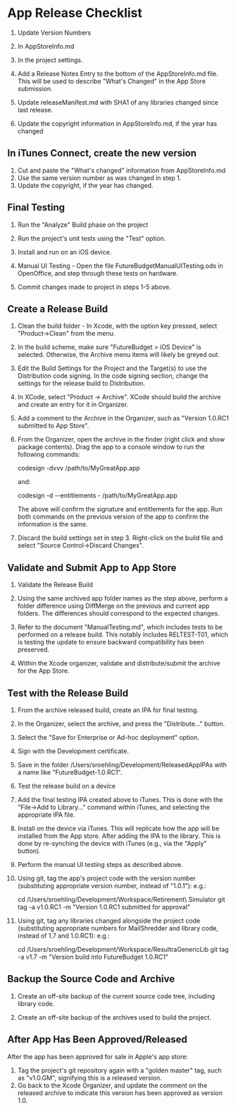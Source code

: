 # App Release Checklist

1. Update Version Numbers
  1. In AppStoreInfo.md
  2. In the project settings.

3. Add a Release Notes Entry to the bottom of the AppStoreInfo.md file. This will be used to describe "What's Changed" in the App Store submission.

4. Update releaseManifest.md with SHA1 of any libraries changed since last release.

5. Update the copyright information in AppStoreInfo.md, if the year has changed
  
## In iTunes Connect, create the new version

1. Cut and paste the "What's changed" information from AppStoreInfo.md
2. Use the same version number as was changed in step 1.
3. Update the copyright, if the year has changed.

## Final Testing

1. Run the "Analyze" Build phase on the project
2. Run the project's unit tests using the "Test" option.
3. Install and run on an iOS device.
4. Manual UI Testing - Open the file FutureBudgetManualUITesting.ods in OpenOffice, and step through these tests on hardware.
  
5. Commit changes made to project in steps 1-5 above.

## Create a Release Build

  1. Clean the build folder - In Xcode, with the option key pressed, select "Product->Clean" from the menu.

  2. In the build scheme, make sure "FutureBudget > iOS Device" is selected. Otherwise, the Archive menu items will likely be greyed out.
  
  3. Edit the Build Settings for the Project and the Target(s) to use the Distribution code signing. In the code signing section, change the settings for the release build to Distribution.
  
  4. In XCode, select "Product -> Archive". XCode should build the archive and create an entry for it in Organizer.

  5. Add a comment to the Archive in the Organizer, such as "Version 1.0.RC1 submitted to App Store".

  6. From the Organizer, open the archive in the finder (right click and show package contents). Drag the 
     app to a console window to run the following commands:
     
     codesign -dvvv /path/to/MyGreatApp.app
     
     and:
     
     codesign -d --entitlements - /path/to/MyGreatApp.app
     
     The above will confirm the signature and entitlements for the
     app. Run both commands on the previous version of the app
     to confirm the information is the same.

  7. Discard the build settings set in step 3. Right-click on the build file and select "Source Control->Discard Changes".
   
## Validate and Submit App to App Store

1. Validate the Release Build

  1. Using the same archived app folder names as the step above,
     perform a folder difference using DiffMerge on the previous
     and current app folders. The differences should correspond to
     the expected changes.

  2. Refer to the document "ManualTesting.md", which includes tests to
     be performed on a release build. This notably includes RELTEST-T01,
     which is testing the update to ensure backward compatibility has been preserved.

2. Within the Xcode organizer, validate and distribute/submit the archive for the App Store.

## Test with the Release Build

1. From the archive released build, create an IPA for final testing.

  1. In the Organizer, select the archive, and press the "Distribute..." button.
  2. Select the "Save for Enterprise or Ad-hoc deployment" option.
  3. Sign with the Development certificate.
  4. Save in the folder /Users/sroehling/Development/ReleasedAppIPAs with a name like "FutureBudget-1.0.RC1".
  
2. Test the release build on a device

  1. Add the final testing IPA created above to iTunes. This is done with the "File->Add to Library..." command within iTunes, and selecting the appropriate IPA file.
  2. Install on the device via iTunes. This will replicate how the app will be installed from the App store. After adding the IPA to the library. This is done by re-synching the device with iTunes (e.g., via the "Apply" button).
  3. Perform the manual UI testing steps as described above.
  
3. Using git, tag the app's project code with the version number
   (substituting appropriate version number, instead of "1.0.1"): e.g.:

    cd /Users/sroehling/Development/Workspace/Retirement\ Simulator
	git tag -a v1.0.RC1 -m "Version 1.0.RC1 submitted for approval"
	
4. Using git, tag any libraries changed alongside the project code 
   (substituting appropriate numbers for MailShredder and library code, instead of 1.7 and 1.0.RC1): e.g.:

    cd /Users/sroehling/Development/Workspace/ResultraGenericLib
	git tag -a v1.7 -m "Version build into FutureBudget 1.0.RC1"
	
## Backup the Source Code and Archive
	
1. Create an off-site backup of the current source code tree, including library code.

2. Create an off-site backup of the archives used to build the project.

## After App Has Been Approved/Released

After the app has been approved for sale in Apple's app store:

1. Tag the project's git repository again with a "golden master" tag, such as "v1.0.GM", signifying this is a released version.
2. Go back to the Xcode Organizer, and update the comment on the released archive to indicate this version has been approved as version 1.0.